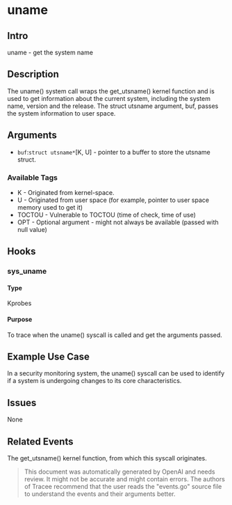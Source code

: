 
# uname

## Intro
uname - get the system name

## Description
The uname() system call wraps the get_utsname() kernel function and is used to get information about the current system, including the system name, version and the release. The struct utsname argument, buf, passes the system information to user space.

## Arguments
* `buf`:`struct utsname*`[K, U] - pointer to a buffer to store the utsname struct.

### Available Tags
* K - Originated from kernel-space.
* U - Originated from user space (for example, pointer to user space memory used to get it)
* TOCTOU - Vulnerable to TOCTOU (time of check, time of use)
* OPT - Optional argument - might not always be available (passed with null value)

## Hooks
### sys_uname
#### Type
Kprobes
#### Purpose
To trace when the uname() syscall is called and get the arguments passed.

## Example Use Case
In a security monitoring system, the uname() syscall can be used to identify if a system is undergoing changes to its core characteristics.

## Issues
None

## Related Events
The get_utsname() kernel function, from which this syscall originates.

> This document was automatically generated by OpenAI and needs review. It might
> not be accurate and might contain errors. The authors of Tracee recommend that
> the user reads the "events.go" source file to understand the events and their
> arguments better.

